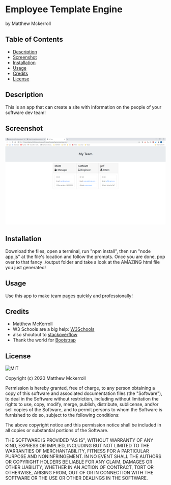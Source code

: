 # Employee Template Engine
by Matthew Mckerroll

## Table of Contents

* [Description](#Description)
* [Screenshot](#Screenshot)
* [Installation](#installation)
* [Usage](#usage)
* [Credits](#credits)
* [License](#license)

## Description

This is an app that can create a site with information on the people of your software dev team!

## Screenshot
![Image of site](./screenshotOfSite.png)

## Installation

Download the files, open a terminal, run "npm install", then run "node app.js" at the file's location and follow the prompts. Once you are done, pop over to that fancy ./output folder and take a look at the AMAZING html file you just generated!


## Usage 

Use this app to make team pages quickly and professionally!

## Credits

* Matthew McKerroll
* W3 Schools are a big help: [W3Schools](https://www.w3schools.com/)  
* also shoutout to [stackoverflow](https://stackoverflow.com/)
* Thank the world for [Bootstrap](https://getbootstrap.com/)

## License

![MIT](https://img.shields.io/apm/l/atomic-design-ui.svg?)

Copyright (c) 2020 Matthew Mckerroll

Permission is hereby granted, free of charge, to any person obtaining a copy
of this software and associated documentation files (the "Software"), to deal
in the Software without restriction, including without limitation the rights
to use, copy, modify, merge, publish, distribute, sublicense, and/or sell
copies of the Software, and to permit persons to whom the Software is
furnished to do so, subject to the following conditions:

The above copyright notice and this permission notice shall be included in all
copies or substantial portions of the Software.

THE SOFTWARE IS PROVIDED "AS IS", WITHOUT WARRANTY OF ANY KIND, EXPRESS OR
IMPLIED, INCLUDING BUT NOT LIMITED TO THE WARRANTIES OF MERCHANTABILITY,
FITNESS FOR A PARTICULAR PURPOSE AND NONINFRINGEMENT. IN NO EVENT SHALL THE
AUTHORS OR COPYRIGHT HOLDERS BE LIABLE FOR ANY CLAIM, DAMAGES OR OTHER
LIABILITY, WHETHER IN AN ACTION OF CONTRACT, TORT OR OTHERWISE, ARISING FROM,
OUT OF OR IN CONNECTION WITH THE SOFTWARE OR THE USE OR OTHER DEALINGS IN THE
SOFTWARE.


